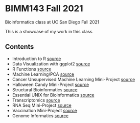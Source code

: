 # BIMM143 Fall 2021
Bioinformatics class at UC San Diego Fall 2021

 This is a showcase of my work in this class.

## Contents
- Introduction to R [source](https://github.com/moonlightluna7/BIMM143/tree/main/Class04)
- Data Visualization with ggplot2 [source](https://github.com/moonlightluna7/BIMM143/tree/main/Class05)
- R Functions [source](https://github.com/moonlightluna7/BIMM143/tree/main/Class06)
- Machine Learning/PCA [source](https://github.com/moonlightluna7/BIMM143/tree/main/Class08)
- Cancer Unsupervised Machine Learning Mini-Project [source](https://github.com/moonlightluna7/BIMM143/tree/main/Class09_Mini_Project)
- Halloween Candy Mini-Project [source](https://github.com/moonlightluna7/BIMM143/tree/main/Class10_Halloween_Candy)
- Structural Bioinformatics [source](https://github.com/moonlightluna7/BIMM143/tree/main/Class11)
- Essential UNIX for Bioinformatics [source](https://github.com/moonlightluna7/BIMM143/tree/main/Class13)
- Transcriptomics [source](https://github.com/moonlightluna7/BIMM143/tree/main/Class15)
- RNA Seq Mini-Project [source](https://github.com/moonlightluna7/BIMM143/tree/main/Class16)
- Vaccination Mini-Project [source](https://github.com/moonlightluna7/BIMM143/tree/main/Class17)
- Genome Informatics [source](https://github.com/moonlightluna7/BIMM143/tree/main/Class19)
